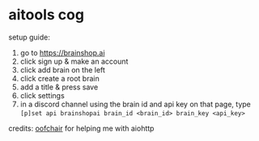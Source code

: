 # aitools cog

setup guide:
1. go to https://brainshop.ai
2. click sign up & make an account
3. click add brain on the left
4. click create a root brain
5. add a title & press save
6. click settings 
7. in a discord channel using the brain id and api key on that page, type `[p]set api brainshopai brain_id <brain_id> brain_key <api_key>`

credits:
[oofchair](https://github.com/OofChair/OofCogs) for helping me with aiohttp